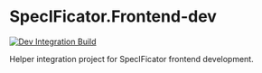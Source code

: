 # SpecIFicator.Frontend-dev
[![Dev Integration Build](https://github.com/oalt/SpecIFicator.Frontend-dev/actions/workflows/dev-build.yml/badge.svg)](https://github.com/oalt/SpecIFicator.Frontend-dev/actions/workflows/dev-build.yml)

Helper integration project for SpecIFicator frontend development.
